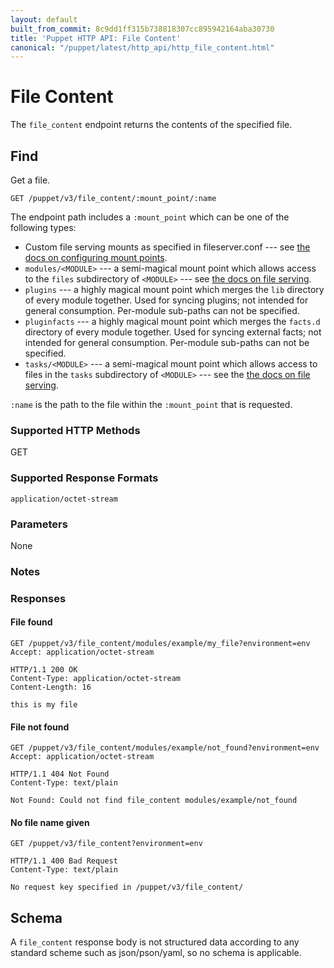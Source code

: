 ```yaml
---
layout: default
built_from_commit: 8c9dd1ff315b738818307cc895942164aba30730
title: 'Puppet HTTP API: File Content'
canonical: "/puppet/latest/http_api/http_file_content.html"
---
```


File Content
=============

The `file_content` endpoint returns the contents of the specified file.

Find
----

Get a file.

    GET /puppet/v3/file_content/:mount_point/:name

The endpoint path includes a `:mount_point` which can be one of the following types:

* Custom file serving mounts as specified in fileserver.conf --- see [the docs on configuring mount points](https://puppet.com/docs/puppet/latest/file_serving.html).
* `modules/<MODULE>` --- a semi-magical mount point which allows access to the `files` subdirectory of `<MODULE>` --- see [the docs on file serving](https://puppet.com/docs/puppet/latest/file_serving.html).
* `plugins` --- a highly magical mount point which merges the `lib`  directory of every module together. Used for syncing plugins; not intended for general consumption. Per-module sub-paths can not be specified.
* `pluginfacts` --- a highly magical mount point which merges the `facts.d` directory of every module together. Used for syncing external facts; not intended for general consumption. Per-module sub-paths can not be specified.
* `tasks/<MODULE>` --- a semi-magical mount point which allows access to files in the `tasks` subdirectory of `<MODULE>` --- see the [the docs on file serving](https://puppet.com/docs/puppet/latest/file_serving.html).

`:name` is the path to the file within the `:mount_point` that is requested.

### Supported HTTP Methods

GET

### Supported Response Formats

`application/octet-stream`

### Parameters

None

### Notes

### Responses

#### File found

    GET /puppet/v3/file_content/modules/example/my_file?environment=env
    Accept: application/octet-stream

    HTTP/1.1 200 OK
    Content-Type: application/octet-stream
    Content-Length: 16

    this is my file


#### File not found

    GET /puppet/v3/file_content/modules/example/not_found?environment=env
    Accept: application/octet-stream

    HTTP/1.1 404 Not Found
    Content-Type: text/plain

    Not Found: Could not find file_content modules/example/not_found

#### No file name given

    GET /puppet/v3/file_content?environment=env

    HTTP/1.1 400 Bad Request
    Content-Type: text/plain

    No request key specified in /puppet/v3/file_content/

Schema
------

A `file_content` response body is not structured data according to any standard scheme such as
json/pson/yaml, so no schema is applicable.
